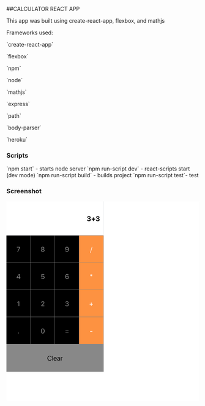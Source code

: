 ##CALCULATOR REACT APP 

This app was built using create-react-app, flexbox, and mathjs 

Frameworks used: 
<p>`create-react-app`</p>
<p>`flexbox`</p>
<p>`npm`</p>
<p>`node`</p>
<p>`mathjs`</p>
<p>`express`</p>
<p>`path`</p>
<p>`body-parser`</p>
<p>`heroku`</p>

<h3>Scripts</h3>
`npm start` - starts node server
`npm run-script dev` - react-scripts start (dev mode)
`npm run-script build` - builds project
`npm run-script test`- test


<h3>Screenshot</h3>

![calculator](img/calculator.png)